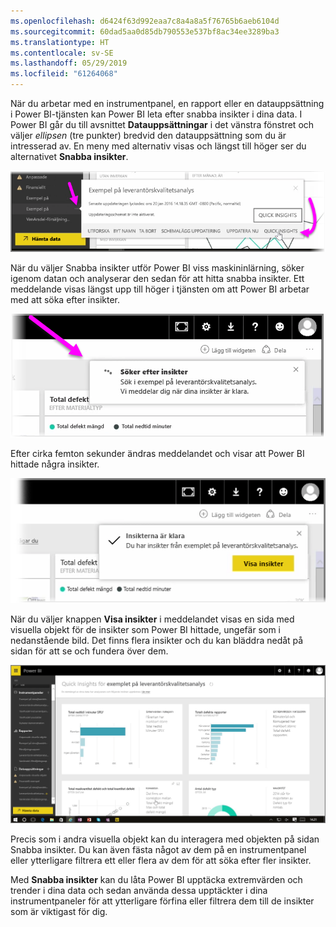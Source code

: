 ```yaml
---
ms.openlocfilehash: d6424f63d992eaa7c8a4a8a5f76765b6aeb6104d
ms.sourcegitcommit: 60dad5aa0d85db790553e537bf8ac34ee3289ba3
ms.translationtype: HT
ms.contentlocale: sv-SE
ms.lasthandoff: 05/29/2019
ms.locfileid: "61264068"
---
```

När du arbetar med en instrumentpanel, en rapport eller en datauppsättning i Power BI-tjänsten kan Power BI leta efter snabba insikter i dina data. I Power BI går du till avsnittet **Datauppsättningar** i det vänstra fönstret och väljer *ellipsen* (tre punkter) bredvid den datauppsättning som du är intresserad av. En meny med alternativ visas och längst till höger ser du alternativet **Snabba insikter**.

![](media/4-1a-quick-insights/4-1a_1.png)

När du väljer Snabba insikter utför Power BI viss maskininlärning, söker igenom datan och analyserar den sedan för att hitta snabba insikter. Ett meddelande visas längst upp till höger i tjänsten om att Power BI arbetar med att söka efter insikter.

![](media/4-1a-quick-insights/4-1a_2.png)

Efter cirka femton sekunder ändras meddelandet och visar att Power BI hittade några insikter.

![](media/4-1a-quick-insights/4-1a_3.png)

När du väljer knappen **Visa insikter** i meddelandet visas en sida med visuella objekt för de insikter som Power BI hittade, ungefär som i nedanstående bild. Det finns flera insikter och du kan bläddra nedåt på sidan för att se och fundera över dem.

![](media/4-1a-quick-insights/4-1a_4.png)

Precis som i andra visuella objekt kan du interagera med objekten på sidan Snabba insikter. Du kan även fästa något av dem på en instrumentpanel eller ytterligare filtrera ett eller flera av dem för att söka efter fler insikter.

Med **Snabba insikter** kan du låta Power BI upptäcka extremvärden och trender i dina data och sedan använda dessa upptäckter i dina instrumentpaneler för att ytterligare förfina eller filtrera dem till de insikter som är viktigast för dig.

